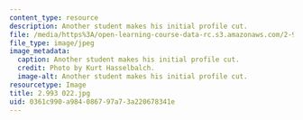 ```yaml
---
content_type: resource
description: Another student makes his initial profile cut.
file: /media/https%3A/open-learning-course-data-rc.s3.amazonaws.com/2-993-special-topics-in-mechanical-engineering-the-art-and-science-of-boat-design-january-iap-2007/0361c990a984086797a73a220678341e_2993022.jpg
file_type: image/jpeg
image_metadata:
  caption: Another student makes his initial profile cut.
  credit: Photo by Kurt Hasselbalch.
  image-alt: Another student makes his initial profile cut.
resourcetype: Image
title: 2.993 022.jpg
uid: 0361c990-a984-0867-97a7-3a220678341e
---
```

